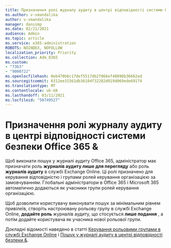 ```yaml
---
title: Призначення ролі журналу аудиту в центрі відповідності системи безпеки Office 365 &
ms.author: v-smandalika
author: v-smandalika
manager: dansimp
ms.date: 02/21/2021
audience: Admin
ms.topic: article
ms.service: o365-administration
ROBOTS: NOINDEX, NOFOLLOW
localization_priority: Priority
ms.collection: Adm_O365
ms.custom:
- "7363"
- "9000722"
ms.openlocfilehash: 0eb470b6c17def5517db2f866ef40898b36662ed
ms.sourcegitcommit: 6312ee31561db36104f32282d019d069ede69174
ms.translationtype: MT
ms.contentlocale: uk-UA
ms.lasthandoff: 03/11/2021
ms.locfileid: "50749527"
---
```

# <a name="assign-an-audit-log-role-in-the-office-365-security--compliance-center"></a>Призначення ролі журналу аудиту в центрі відповідності системи безпеки Office 365 &

Щоб виконати пошук у журналі аудиту Office 365, адміністратор має призначати роль **журналів аудиту лише для перегляду** або роль **журналів аудиту** в службі Exchange Online. Ці ролі призначено для керування відповідністю і групами ролей керування організацією за замовчуванням. Глобальні адміністратори в Office 365 і Microsoft 365 автоматично додаються як учасники групи ролей керування організацією.

Щоб дозволити користувачу виконувати пошук за мінімальним рівнем привілеїв, створіть настроювану рольову групу в службі Exchange Online, **додайте роль** журналів аудиту, що стосується **лише подання** , а потім додайте користувача як учасника нової рольової групи.

Докладні відомості наведено в статті [Керування рольовими групами в службі Exchange Online](https://docs.microsoft.com/Exchange/permissions-exo/role-groups) і [Пошук у журналі аудиту в центрі відповідності безпеки &](https://docs.microsoft.com/microsoft-365/compliance/search-the-audit-log-in-security-and-compliance).